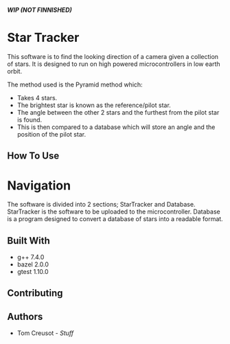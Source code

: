***WIP (NOT FINNISHED)***

# Star Tracker
This software is to find the looking direction of a camera given a collection of stars.
It is designed to run on high powered microcontrollers in low earth orbit.

The method used is the Pyramid method which:
* Takes 4 stars.
* The brightest star is known as the reference/pilot star.
* The angle between the other 2 stars and the furthest from the pilot star is found.
* This is then compared to a database which will store an angle and the position of the pilot star.

## How To Use



# Navigation
The software is divided into 2 sections; StarTracker and Database.
StarTracker is the software to be uploaded to the microcontroller.
Database is a program designed to convert a database of stars into a readable format.

## Built With
* g++	7.4.0
* bazel	2.0.0
* gtest	1.10.0

## Contributing

## Authors
* Tom Creusot - *Stuff*
